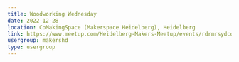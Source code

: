 ```yaml
---
title: Woodworking Wednesday
date: 2022-12-28
location: CoMakingSpace (Makerspace Heidelberg), Heidelberg
link: https://www.meetup.com/Heidelberg-Makers-Meetup/events/rdrmrsydcqblc/
usergroup: makershd
type: usergroup
---
```

